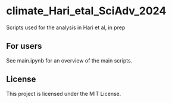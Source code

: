 
# climate_Hari_etal_SciAdv_2024

Scripts used for the analysis in Hari et al, in prep

## For users

See main.ipynb for an overview of the main scripts. 

## License
This project is licensed under the MIT License. 


